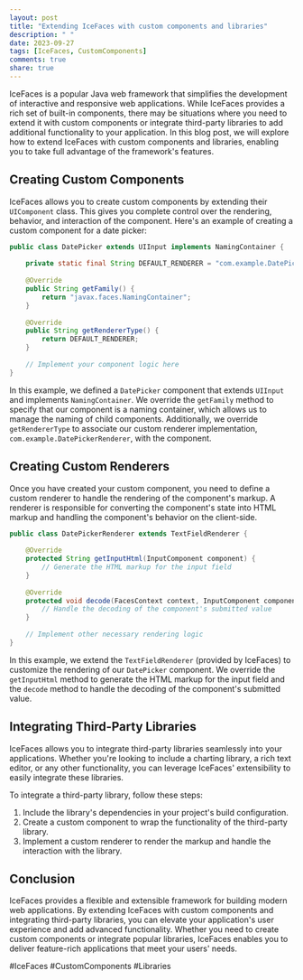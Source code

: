```yaml
---
layout: post
title: "Extending IceFaces with custom components and libraries"
description: " "
date: 2023-09-27
tags: [IceFaces, CustomComponents]
comments: true
share: true
---
```


IceFaces is a popular Java web framework that simplifies the development of interactive and responsive web applications. While IceFaces provides a rich set of built-in components, there may be situations where you need to extend it with custom components or integrate third-party libraries to add additional functionality to your application. In this blog post, we will explore how to extend IceFaces with custom components and libraries, enabling you to take full advantage of the framework's features.

## Creating Custom Components

IceFaces allows you to create custom components by extending their `UIComponent` class. This gives you complete control over the rendering, behavior, and interaction of the component. Here's an example of creating a custom component for a date picker:

```java
public class DatePicker extends UIInput implements NamingContainer {
    
    private static final String DEFAULT_RENDERER = "com.example.DatePickerRenderer";
    
    @Override
    public String getFamily() {
        return "javax.faces.NamingContainer";
    }
    
    @Override
    public String getRendererType() {
        return DEFAULT_RENDERER;
    }
    
    // Implement your component logic here
}
```

In this example, we defined a `DatePicker` component that extends `UIInput` and implements `NamingContainer`. We override the `getFamily` method to specify that our component is a naming container, which allows us to manage the naming of child components. Additionally, we override `getRendererType` to associate our custom renderer implementation, `com.example.DatePickerRenderer`, with the component.

## Creating Custom Renderers

Once you have created your custom component, you need to define a custom renderer to handle the rendering of the component's markup. A renderer is responsible for converting the component's state into HTML markup and handling the component's behavior on the client-side.

```java
public class DatePickerRenderer extends TextFieldRenderer {
    
    @Override
    protected String getInputHtml(InputComponent component) {
        // Generate the HTML markup for the input field
    }
    
    @Override
    protected void decode(FacesContext context, InputComponent component) {
        // Handle the decoding of the component's submitted value
    }
    
    // Implement other necessary rendering logic
}
```

In this example, we extend the `TextFieldRenderer` (provided by IceFaces) to customize the rendering of our `DatePicker` component. We override the `getInputHtml` method to generate the HTML markup for the input field and the `decode` method to handle the decoding of the component's submitted value.

## Integrating Third-Party Libraries

IceFaces allows you to integrate third-party libraries seamlessly into your applications. Whether you're looking to include a charting library, a rich text editor, or any other functionality, you can leverage IceFaces' extensibility to easily integrate these libraries.

To integrate a third-party library, follow these steps:

1. Include the library's dependencies in your project's build configuration.
2. Create a custom component to wrap the functionality of the third-party library.
3. Implement a custom renderer to render the markup and handle the interaction with the library.

## Conclusion

IceFaces provides a flexible and extensible framework for building modern web applications. By extending IceFaces with custom components and integrating third-party libraries, you can elevate your application's user experience and add advanced functionality. Whether you need to create custom components or integrate popular libraries, IceFaces enables you to deliver feature-rich applications that meet your users' needs.

\#IceFaces #CustomComponents #Libraries